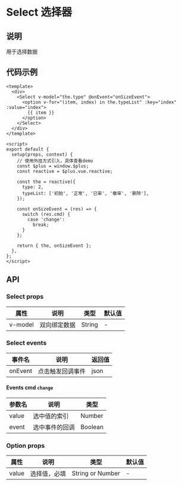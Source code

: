 # Select 选择器

## 说明

用于选择数据

## 代码示例

<CodeRun auto editable>

```vue
<template>
  <div>
    <Select v-model="the.type" @onEvent="onSizeEvent">
      <option v-for="(item, index) in the.typeList" :key="index" :value="index">
        {{ item }}
      </option>
    </Select>
  </div>
</template>

<script>
export default {
  setup(props, context) {
    // 使用外挂方式引入，具体查看demo
    const $plus = window.$plus;
    const reactive = $plus.vue.reactive;

    const the = reactive({
      type: 2,
      typeList: ['初始', '正常', '已审', '撤审', '删除'],
    });

    const onSizeEvent = (res) => {
      switch (res.cmd) {
        case 'change':
          break;
      }
    };

    return { the, onSizeEvent };
  },
};
</script>
```

</CodeRun>

## API

### Select props

| 属性    | 说明         | 类型   | 默认值 |
| ------- | ------------ | ------ | ------ |
| v-model | 双向绑定数据 | String | -      |

### Select events

| 事件名  | 说明             | 返回值 |
| ------- | ---------------- | ------ |
| onEvent | 点击触发回调事件 | json   |

#### Events cmd `change`

| 参数名 | 说明           | 类型    |
| ------ | -------------- | ------- |
| value  | 选中值的索引   | Number  |
| event  | 选中事件的回调 | Boolean |

### Option props

| 属性  | 说明         | 类型             | 默认值 |
| ----- | ------------ | ---------------- | ------ |
| value | 选择值，必填 | String or Number | -      |
